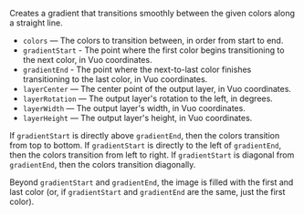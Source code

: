 Creates a gradient that transitions smoothly between the given colors along a straight line. 

   - `colors` — The colors to transition between, in order from start to end.
   - `gradientStart` - The point where the first color begins transitioning to the next color, in Vuo coordinates. 
   - `gradientEnd` - The point where the next-to-last color finishes transitioning to the last color, in Vuo coordinates.
   - `layerCenter` — The center point of the output layer, in Vuo coordinates.
   - `layerRotation` — The output layer's rotation to the left, in degrees.
   - `layerWidth` — The output layer's width, in Vuo coordinates.
   - `layerHeight` — The output layer's height, in Vuo coordinates.

If `gradientStart` is directly above `gradientEnd`, then the colors transition from top to bottom. If `gradientStart` is directly to the left of `gradientEnd`, then the colors transition from left to right. If `gradientStart` is diagonal from `gradientEnd`, then the colors transition diagonally. 

Beyond `gradientStart` and `gradientEnd`, the image is filled with the first and last color (or, if `gradientStart` and `gradientEnd` are the same, just the first color). 
